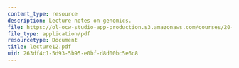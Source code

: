 ```yaml
---
content_type: resource
description: Lecture notes on genomics.
file: https://ol-ocw-studio-app-production.s3.amazonaws.com/courses/20-106j-systems-microbiology-fall-2006/263df4c15d935b95e0bfd8d00bc5e6c8_lecture12.pdf
file_type: application/pdf
resourcetype: Document
title: lecture12.pdf
uid: 263df4c1-5d93-5b95-e0bf-d8d00bc5e6c8
---
```

